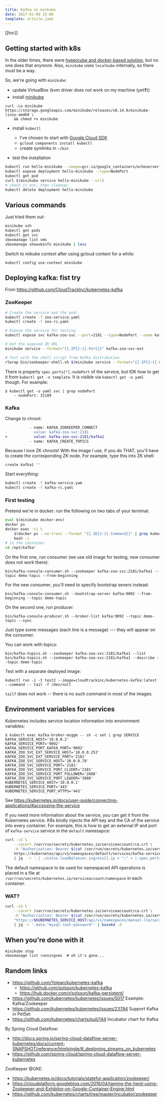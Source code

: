 ```yaml
---
title: Kafka in minkube
date: 2017-01-09 15:00
template: article.jade
---
```


[[toc]]

## Getting started with k8s

In the older times, there were [hypercube and docker-based solution],
but no one does that anymore. Also, `minikube` uses `localkube`
internally, so there must be a way.

[hypercube and docker-based solution]: https://github.com/kubernetes/community/blob/master/contributors/devel/local-cluster/docker.md

So, we're going with `minikube`:

* update VirtualBox (kvm driver does not work on my machine (yet:question:))
* install [minikube](https://github.com/kubernetes/minikube/releases)

```
curl -Lo minikube https://storage.googleapis.com/minikube/releases/v0.14.0/minikube-linux-amd64 \
    && chmod +x minikube
```

* install `kubectl`
  * I've chosen to start with [Google Cloud SDK](https://cloud.google.com/sdk/docs/quickstart-linux)
  * `gcloud components install kubectl`
  * create symlinks in `~/bin`

* test the installation

```bash
kubectl run hello-minikube --image=gcr.io/google_containers/echoserver:1.4 --port=8080
kubectl expose deployment hello-minikube --type=NodePort
kubectl get pod
curl $(minikube service hello-minikube --url)
# check it out, then cleanup:
kubectl delete deployment hello-minikube
```

## Various commands

Just tried them out:

```bash
minikube ssh
kubectl get pods
kubectl get svc
vboxmanage list vms
vboxmanage showvminfo minikube | less
```

Switch to mikube context after using gcloud context for a while:

```
kubectl config use-context minikube
```

## Deploying kafka: fist try

From https://github.com/CloudTrackInc/kubernetes-kafka

### ZooKeeper

```bash
# Create the service and the pod:
kubectl create -f zoo-service.yaml
kubectl create -f zoo-rc.yaml

# Expose the service for testing
kubectl expose svc kafka-zoo-svc --port=2181 --type=NodePort --name kafka-zoo-svc-ext

# Get the exposed ZK URL
minikube service --format="{{.IP}}:{{.Port}}" kafka-zoo-svc-ext

# Test with the shell script from Kafka distribution
rlwrap bin/zookeeper-shell.sh $(minikube service --format="{{.IP}}:{{.Port}}" kafka-zoo-svc-ext)
```

There is property `spec.ports[*].nodePort` of the service,
but IDK how to get it from `kubectl get -o template`. It is
visible via `kubectl get -o yaml` though. For example:

```
$ kubectl get -o yaml svc | grep nodePort
    - nodePort: 31189
```

### Kafka

Change to chroot:

```diff
           - name: KAFKA_ZOOKEEPER_CONNECT
-            value: kafka-zoo-svc:2181
+            value: kafka-zoo-svc:2181/kafka1
           - name: KAFKA_CREATE_TOPICS
```

Because I love ZK chroots! With the image I use, if you do THAT, you'll have
to create the corresponding ZK node. For example, type this into ZK shell:

```
create kafka1 ''
```

Start everything:


```bash
kubectl create -f kafka-service.yam
kubectl create -f kafka-rc.yaml
```

### First testing

Pretend we're in docker: run the following on two tabs of your terminal:

```bash
eval $(minikube docker-env)
docker ps
docker exec -ti \
    $(docker ps --no-trunc --format "{{.ID}}:{{.Command}}" | grep kubernetes-start | head -n1 | cut -d: -f1) \
    bash -i
# in the container
cd /opt/kafka*
```

On the first one, run consumer (we use old image for testing, new consumer does not work there):

    bin/kafka-console-consumer.sh --zookeeper kafka-zoo-svc:2181/kafka1 --topic demo-topic --from-beginning

For the new consumer, you'll need to specify bootstrap severs instead:

    bin/kafka-console-consumer.sh --bootstrap-server kafka:9092 --from-beginning --topic demo-topic

On the second one, run producer:

    bin/kafka-console-producer.sh --broker-list kafka:9092 --topic demo-topic --sync

Just type some messages (each line is a message) --- they will appear on the consumer.

You can work with topics:

    bin/kafka-topics.sh --zookeeper kafka-zoo-svc:2181/kafka1 --list
    bin/kafka-topics.sh --zookeeper kafka-zoo-svc:2181/kafka1 --describe --topic demo-topic

Test with a separate deployed image:

    kubectl run -i -t test2 --image=cloudtrackinc/kubernetes-kafka:latest --command -- tail -f /dev/null

`tailf` does not work -- there is no such command in most of the images.

## Environment variables for services

Kubernetes includes service location information into environment variables:

```
$ kubectl exec kafka-broker-msggm -- sh -c set | grep SERVICE
KAFKA_SERVICE_HOST='10.0.0.2'
KAFKA_SERVICE_PORT='9092'
KAFKA_SERVICE_PORT_KAFKA_PORT='9092'
KAFKA_ZOO_SVC_EXT_SERVICE_HOST='10.0.0.253'
KAFKA_ZOO_SVC_EXT_SERVICE_PORT='2181'
KAFKA_ZOO_SVC_SERVICE_HOST='10.0.0.78'
KAFKA_ZOO_SVC_SERVICE_PORT='2181'
KAFKA_ZOO_SVC_SERVICE_PORT_CLIENT='2181'
KAFKA_ZOO_SVC_SERVICE_PORT_FOLLOWER='2888'
KAFKA_ZOO_SVC_SERVICE_PORT_LEADER='3888'
KUBERNETES_SERVICE_HOST='10.0.0.1'
KUBERNETES_SERVICE_PORT='443'
KUBERNETES_SERVICE_PORT_HTTPS='443'
```

See https://kubernetes.io/docs/user-guide/connecting-applications/#accessing-the-service

If you need more information about the service, you can get it from the
Kubernetes service. K8s kindly injects the API key and the CA of the
service into every container. For example, this is how to get
an external IP and port of `kafka-service` service in the `default`
namesapce:

```bash
curl -sS \
    --cacert /var/run/secrets/kubernetes.io/serviceaccount/ca.crt \
    -H "Authorization: Bearer $(cat /var/run/secrets/kubernetes.io/serviceaccount/token)" \
    https://kubernetes/api/v1/namespaces/default/services/kafka-service \
    | jq  -r '.| .status.loadBalancer.ingress[].ip + ":" + (.spec.ports[].nodePort | tostring)'
```

The default namespace to be used for namespaced API operations is placed in a file
at `/var/run/secrets/kubernetes.io/serviceaccount/namespace` in each container.

### WAT?

```bash
curl -sS \
    --cacert /var/run/secrets/kubernetes.io/serviceaccount/ca.crt \
    -H "Authorization: Bearer $(cat /var/run/secrets/kubernetes.io/serviceaccount/token)" \
    "https://$KUBERNETES_SERVICE_HOST/api/v1/namespaces/manual-lle/secrets/tvs-mysql-mysqldb" \
    | jq -r '.data."mysql-root-password"' | base64 -d
```

## When you're done with it

```
minikube stop
vboxmanage list runningvms  # oh it's gone...
```

## Random links

* https://github.com/Yolean/kubernetes-kafka
  * https://github.com/solsson/kubernetes-kafka
  * https://hub.docker.com/r/solsson/kafka-persistent/
* https://github.com/kubernetes/kubernetes/issues/5017 Example: Kafka/Zookeeper
* https://github.com/kubernetes/kubernetes/issues/23794 Support Kafka in PetSet
* https://github.com/kubernetes/charts/pull/144 Incubator chart for Kafka

By Spring Cloud Dataflow:
* http://docs.spring.io/spring-cloud-dataflow-server-kubernetes/docs/current-SNAPSHOT/reference/htmlsingle/#_deploying_streams_on_kubernetes
* https://github.com/spring-cloud/spring-cloud-dataflow-server-kubernetes

ZooKeeper @GKE:
* https://kubernetes.io/docs/tutorials/stateful-application/zookeeper/
* https://cloudplatform.googleblog.com/2016/04/taming-the-herd-using-Zookeeper-and-Exhibitor-on-Google-Container-Engine.html
* https://github.com/kubernetes/charts/tree/master/incubator/zookeeper
